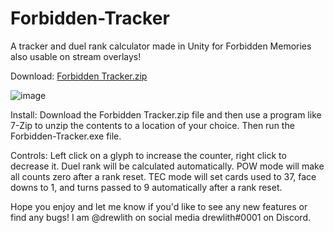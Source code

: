 # Forbidden-Tracker
A tracker and duel rank calculator made in Unity for Forbidden Memories also usable on stream overlays!

Download: [Forbidden Tracker.zip](https://github.com/drewlith/Forbidden-Tracker/files/8545717/Forbidden.Tracker.zip)

![image](https://user-images.githubusercontent.com/74074951/164859069-dd353cc8-0a6c-4732-b73b-5c580d79d777.png)

Install: Download the Forbidden Tracker.zip file and then use a program like 7-Zip to unzip the contents to a location of your choice. Then run the Forbidden-Tracker.exe file.

Controls: Left click on a glyph to increase the counter, right click to decrease it. Duel rank will be calculated automatically. POW mode will make all counts zero after a rank reset. TEC mode will set cards used to 37, face downs to 1, and turns passed to 9 automatically after a rank reset.

Hope you enjoy and let me know if you'd like to see any new features or find any bugs! I am @drewlith on social media drewlith#0001 on Discord.
